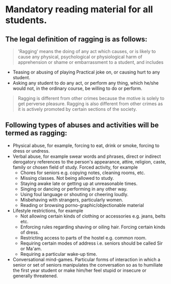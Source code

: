 # Mandatory reading material for all students.

## The legal definition of ragging is as follows:

> 'Ragging' means the doing of any act which causes, or is likely to cause any physical, psychological or physiological harm of apprehension or shame or embarrassment to a student, and includes
   - Teasing or abusing of playing Practical joke on, or causing hurt to any student.
   - Asking any student to do any act, or perform any thing, which he/she would not, in the ordinary course, be willing to do or perform.

> Ragging is different from other crimes because the motive is solely to get perverse pleasure. Ragging is also different from other crimes as it is actively promoted by certain sections of the society.

## Following types of abuses and activities will be termed as ragging:
- Physical abuse, for example, forcing to eat, drink or smoke, forcing to dress or undress.
- Verbal abuse, for example swear words and phrases, direct or indirect derogatory references to the person's appearance, attire, religion, caste, family or chosen field of study.
  Forced activity, for example
  - Chores for seniors e.g. copying notes, cleaning rooms, etc.
  - Missing classes. Not being allowed to study.
  - Staying awake late or getting up at unreasonable times.
  - Singing or dancing or performing in any other way.
  - Using foul language or shouting or cheering loudly.
  - Misbehaving with strangers, particularly women.
  - Reading or browsing porno-graphic/objectionable material
- Lifestyle restrictions, for example
  - Not allowing certain kinds of clothing or accessories e.g. jeans, belts etc.
  - Enforcing rules regarding shaving or oiling hair. Forcing certain kinds of dress.
  - Restricting access to parts of the hostel e.g. common room.
  - Requiring certain modes of address i.e. seniors should be called Sir or Ma'am.
  - Requiring a particular wake-up time.
- Conversational mind-games. Particular forms of interaction in which a senior or set of seniors manipulates the conversation so as to humiliate the first year student or make him/her feel stupid or insecure or generally threatened.
